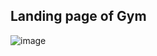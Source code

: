 ## Landing page of Gym

![image](https://github.com/user-attachments/assets/6ebeecbb-1dc2-4e18-924c-340ccf954e87)
